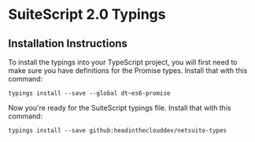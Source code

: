 # SuiteScript 2.0 Typings

## Installation Instructions

To install the typings into your TypeScript project, you will first need to make sure you have definitions for the Promise types. Install that with this command:

`typings install --save --global dt~es6-promise`

Now you're ready for the SuiteScript typings file. Install that with this command:

`typings install --save github:headintheclouddev/netsuite-types`


